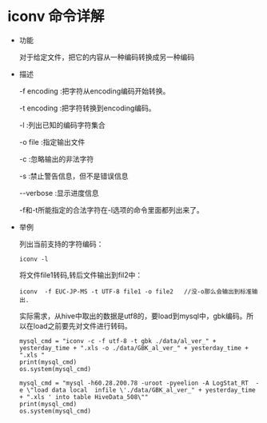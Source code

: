 # iconv 命令详解

- 功能

  对于给定文件，把它的内容从一种编码转换成另一种编码

- 描述

  -f encoding :把字符从encoding编码开始转换。 

  -t encoding :把字符转换到encoding编码。 

  -l :列出已知的编码字符集合 

  -o file :指定输出文件 

  -c :忽略输出的非法字符 

  -s :禁止警告信息，但不是错误信息 

  --verbose :显示进度信息 

  -f和-t所能指定的合法字符在-l选项的命令里面都列出来了。 

- 举例

  列出当前支持的字符编码：

  ```shell
  iconv -l
  ```

  将文件file1转码,转后文件输出到fil2中： 

  ```shell
  iconv  -f EUC-JP-MS -t UTF-8 file1 -o file2   //没-o那么会输出到标准输出.
  ```

  实际需求，从hive中取出的数据是utf8的，要load到mysql中，gbk编码。所以在load之前要先对文件进行转码。

  ```shell
  mysql_cmd = "iconv -c -f utf-8 -t gbk ./data/al_ver_" + yesterday_time + ".xls -o ./data/GBK_al_ver_" + yesterday_time + ".xls "
  print(mysql_cmd)
  os.system(mysql_cmd)
   
  mysql_cmd = "mysql -h60.28.200.78 -uroot -pyeelion -A LogStat_RT  -e \"load data local  infile \'./data/GBK_al_ver_" + yesterday_time + ".xls ' into table HiveData_508\""
  print(mysql_cmd)
  os.system(mysql_cmd)
  ```

